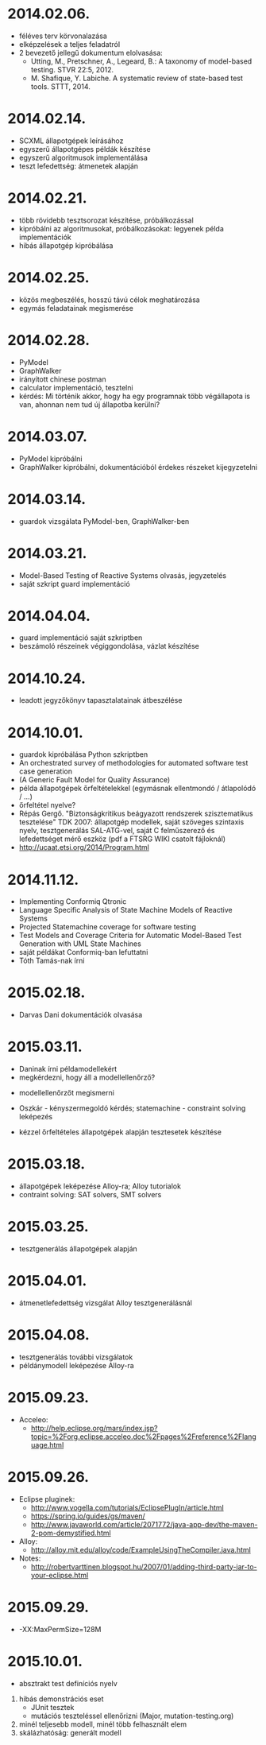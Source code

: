 # 2014.02.06.

* féléves terv körvonalazása
* elképzelések a teljes feladatról
* 2 bevezető jellegű dokumentum elolvasása:
  * Utting, M., Pretschner, A., Legeard, B.: A taxonomy of model-based testing. STVR 22:5, 2012.
  * M. Shafique, Y. Labiche. A systematic review of state-based test tools. STTT, 2014.

# 2014.02.14.

* SCXML állapotgépek leírásához
* egyszerű állapotgépes példák készítése
* egyszerű algoritmusok implementálása
* teszt lefedettség: átmenetek alapján

# 2014.02.21.

* több rövidebb tesztsorozat készítése, próbálkozással
* kipróbálni az algoritmusokat, próbálkozásokat: legyenek példa implementációk
* hibás állapotgép kipróbálása

# 2014.02.25.

* közös megbeszélés, hosszú távú célok meghatározása
* egymás feladatainak megismerése

# 2014.02.28.

* PyModel
* GraphWalker
* irányított chinese postman
* calculator implementáció, tesztelni
* kérdés: Mi történik akkor, hogy ha egy programnak több végállapota is van, ahonnan nem tud új állapotba kerülni?

# 2014.03.07.

* PyModel kipróbálni
* GraphWalker kipróbálni, dokumentációból érdekes részeket kijegyzetelni

# 2014.03.14.

* guardok vizsgálata PyModel-ben, GraphWalker-ben

# 2014.03.21.

* Model-Based Testing of Reactive Systems olvasás, jegyzetelés
* saját szkript guard implementáció

# 2014.04.04.

* guard implementáció saját szkriptben
* beszámoló részeinek végiggondolása, vázlat készítése

# 2014.10.24.

* leadott jegyzőkönyv tapasztalatainak átbeszélése

# 2014.10.01.

* guardok kipróbálása Python szkriptben
* An orchestrated survey of methodologies for automated software test case generation
* (A Generic Fault Model for Quality Assurance)
* példa állapotgépek őrfeltételekkel (egymásnak ellentmondó / átlapolódó / ...)
* őrfeltétel nyelve?
* Répás Gergő. "Biztonságkritikus beágyazott rendszerek szisztematikus tesztelése" TDK 2007: állapotgép modellek, saját szöveges szintaxis nyelv, tesztgenerálás SAL-ATG-vel, saját C felműszerező és lefedettséget mérő eszköz (pdf a FTSRG WIKI csatolt fájloknál)
* http://ucaat.etsi.org/2014/Program.html

# 2014.11.12.

* Implementing Conformiq Qtronic
* Language Specific Analysis of State Machine Models of Reactive Systems
* Projected Statemachine coverage for software testing
* Test Models and Coverage Criteria for Automatic Model-Based Test Generation with UML State Machines
* saját példákat Conformiq-ban lefuttatni
* Tóth Tamás-nak írni

# 2015.02.18.

* Darvas Dani dokumentációk olvasása

# 2015.03.11.

* Daninak írni példamodellekért
* megkérdezni, hogy áll a modellellenőrző?
 + modellellenőrzőt megismerni
 - Oszkár - kényszermegoldó kérdés; statemachine - constraint solving leképezés
* kézzel őrfeltételes állapotgépek alapján tesztesetek készítése

# 2015.03.18.

* állapotgépek leképezése Alloy-ra; Alloy tutorialok
* contraint solving: SAT solvers, SMT solvers

# 2015.03.25.

* tesztgenerálás állapotgépek alapján

# 2015.04.01.

* átmenetlefedettség vizsgálat Alloy tesztgenerálásnál

# 2015.04.08.

* tesztgenerálás további vizsgálatok
* példánymodell leképezése Alloy-ra

# 2015.09.23.

* Acceleo:
  * http://help.eclipse.org/mars/index.jsp?topic=%2Forg.eclipse.acceleo.doc%2Fpages%2Freference%2Flanguage.html

# 2015.09.26.

* Eclipse pluginek:
  * http://www.vogella.com/tutorials/EclipsePlugIn/article.html
  * https://spring.io/guides/gs/maven/
  * http://www.javaworld.com/article/2071772/java-app-dev/the-maven-2-pom-demystified.html
* Alloy:
  * http://alloy.mit.edu/alloy/code/ExampleUsingTheCompiler.java.html
* Notes:
  * http://robertvarttinen.blogspot.hu/2007/01/adding-third-party-jar-to-your-eclipse.html

# 2015.09.29.

*  -XX:MaxPermSize=128M

# 2015.10.01.

* absztrakt test definíciós nyelv
1. hibás demonstrációs eset
	* JUnit tesztek
	* mutációs teszteléssel ellenőrizni (Major, mutation-testing.org)
2. minél teljesebb modell, minél több felhasznált elem
3. skálázhatóság: generált modell